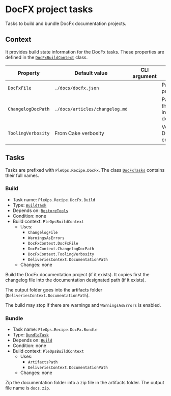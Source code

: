 # DocFX project tasks

Tasks to build and bundle DocFx documentation projects.

## Context

It provides build state information for the DocFx tasks. These properties are
defined in the
[`DocFxBuildContext`](xref:Cake.Frosting.PleOps.Recipe.DocFx.DocFxBuildContext)
class.

| Property           | Default value                  | CLI argument | Description                                     |
| ------------------ | ------------------------------ | ------------ | ----------------------------------------------- |
| `DocFxFile`        | `./docs/docfx.json`            |              | Path to DocFx project file                      |
| `ChangelogDocPath` | `./docs/articles/changelog.md` |              | Path to copy the changelog in the documentation |
| `ToolingVerbosity` | From Cake verbosity            |              | Verbosity for DocFx commands                    |

## Tasks

Tasks are prefixed with `PleOps.Recipe.DocFx`. The class
[`DocFxTasks`](xref:Cake.Frosting.PleOps.Recipe.DocFx.DocFxTasks) contains their
full names.

### Build

- Task name: `PleOps.Recipe.DocFx.Build`
- Type: [`BuildTask`](xref:Cake.Frosting.PleOps.Recipe.DocFx.BuildTask)
- Depends on: [`RestoreTools`](./common.md#restore-tools)
- Condition: none
- Build context: `PleOpsBuildContext`
  - Uses:
    - `ChangelogFile`
    - `WarningsAsErrors`
    - `DocFxContext.DocFxFile`
    - `DocFxContext.ChangelogDocPath`
    - `DocFxContext.ToolingVerbosity`
    - `DeliveriesContext.DocumentationPath`
  - Changes: none

Build the DocFx documentation project (if it exists). It copies first the
changelog file into the documentation designated path (if it exists).

The output folder goes into the artifacts folder
(`DeliveriesContext.DocumentationPath`).

The build may stop if there are warnings and `WarningsAsErrors` is enabled.

### Bundle

- Task name: `PleOps.Recipe.DocFx.Bundle`
- Type: [`BundleTask`](xref:Cake.Frosting.PleOps.Recipe.DocFx.BundleTask)
- Depends on: [`Build`](#build)
- Condition: none
- Build context: `PleOpsBuildContext`
  - Uses:
    - `ArtifactsPath`
    - `DeliveriesContext.DocumentationPath`
  - Changes: none

Zip the documentation folder into a zip file in the artifacts folder. The output
file name is `docs.zip`.
